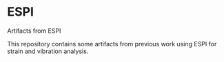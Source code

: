 # ESPI
Artifacts from ESPI

This repository contains some artifacts from previous work using ESPI for strain and vibration analysis.

